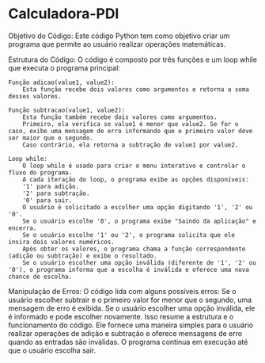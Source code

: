 # Calculadora-PDI

Objetivo do Código:
	Este código Python tem como objetivo criar um programa que permite ao usuário realizar operações matemáticas.

Estrutura do Código:
  	O código é composto por três funções e um loop while que executa o programa principal:

  	Função adicao(value1, value2):
		Esta função recebe dois valores como argumentos e retorna a soma desses valores.
	
  	Função subtracao(value1, value2):
		Esta função também recebe dois valores como argumentos.
		Primeiro, ela verifica se value1 é menor que value2. Se for o caso, exibe uma mensagem de erro informando que o primeiro valor deve ser maior que o segundo.
		Caso contrário, ela retorna a subtração de value1 por value2.
	
  	Loop while:
		O loop while é usado para criar o menu interativo e controlar o fluxo do programa.
		A cada iteração do loop, o programa exibe as opções disponíveis:
		'1' para adição.
		'2' para subtração.
		'0' para sair.
   		O usuário é solicitado a escolher uma opção digitando '1', '2' ou '0'.
    	Se o usuário escolhe '0', o programa exibe "Saindo da aplicação" e encerra.
	  	Se o usuário escolhe '1' ou '2', o programa solicita que ele insira dois valores numéricos.
		Após obter os valores, o programa chama a função correspondente (adição ou subtração) e exibe o resultado.
    	Se o usuário escolher uma opção inválida (diferente de '1', '2' ou '0'), o programa informa que a escolha é inválida e oferece uma nova chance de escolha.
  
Manipulação de Erros:
	O código lida com alguns possíveis erros:
	Se o usuário escolher subtrair e o primeiro valor for menor que o segundo, uma mensagem de erro é exibida.
	Se o usuário escolher uma opção inválida, ele é informado e pode escolher novamente.
	Isso resume a estrutura e o funcionamento do código. Ele fornece uma maneira simples para o usuário realizar operações de adição e subtração e oferece mensagens de erro quando as entradas são inválidas. O programa continua em execução até que o usuário escolha sair.
